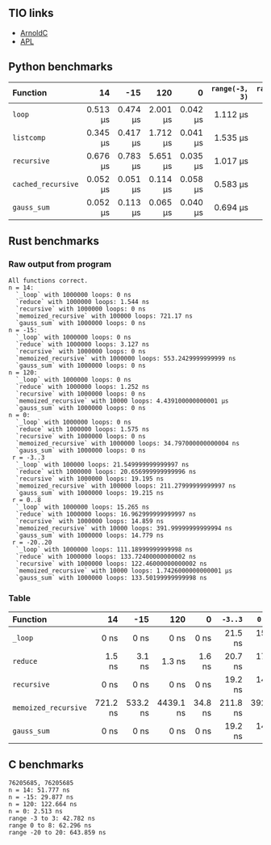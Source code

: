 ## TIO links

- [ArnoldC](https://tio.run/##lVRLj9owED4nv2K0Fy6t1JV66qlOmBBrbU9qO6AcaRetEGyoEOyhf56OAwGxOPs4el7fYyaZb9vN@vHP4SD9yIEraealxjTxQj2AJ/AlQinMGO5k@3e/gzm0@@ffi@2PuzQpsYG8tNJ5LRx4iwjLUJQmDdXg0EPtoK7gW7R0s9/Fayf84KAF4VygoIV1/eAxgfRgaJYmEmbC@FAg3ENoAAFZbfISqIBfNTovyTgI3C@lpZhi0KQ57mZokZNa41gKj6oZwO6ZnsFht13O26ee1I1Xp4bAqQPMEA14tFoaxhmnqWIjQogBEKZo2RxhsaiVak6zUwkGmV1HJlfEs93xkRH5o6zuqcmTzZtcIbTpRB7lOYQKqeKYkDbq/r/FdvPa@58SlGR6nQsnPXlJVYX2VF@yYyAd6AakmUovgsdhZ539nDPU@Qf9WwdWCRqqJyUEn9Ikw1zUTFCONExImkmAcqIBpitczyyRI6XYOMhE/tAjdGYaAouuwtxDQRYUTWQeldgunua75ctiUGak53m/fpmvX3fcRy25zB@0RXEXFQU4YiN45UKzJGM4@llXLmBRKhyOkwgZFjPiXCHDuX9lMdfQsYG9DwNTz@l3Rn9@advFLrKA@B9kFdlT7A42u8dNe3sGzKmylCnUlA6YOuhpKD8CXunlfw5fq7BU8@d5xo0N73UOQJzTJ6DVR5a2Ghy3ukz60Pov1Ievavi2b8jmpVQqfcuGt124urL@9q4Qrv4Wp7ZSOC9ACZjyNYgvnMuaw@H@@38)
- [APL](https://tio.run/##SyzI0U2pTMzJT///v6QoMzEv/VHbhGoNDQObR71bNXU1DOxAtObh6Rra@o96N9eAeLVcXI/6pgLVQTQoGBmg8g@tNzZFFTH4/x8A)

## Python benchmarks

| Function           |       14 |      -15 |      120 |        0 | `range(-3, 3)` | `range(0, 8)` | `range(-20, 20)` |
| :----------------- | -------: | -------: | -------: | -------: | -------------: | ------------: | ---------------: |
| `loop`             | 0.513 µs | 0.474 µs | 2.001 µs | 0.042 µs |       1.112 µs |      1.384 µs |        11.127 µs |
| `listcomp`         | 0.345 µs | 0.417 µs | 1.712 µs | 0.041 µs |       1.535 µs |      1.900 µs |        14.650 µs |
| `recursive`        | 0.676 µs | 0.783 µs | 5.651 µs | 0.035 µs |       1.017 µs |      1.895 µs |        21.835 µs |
| `cached_recursive` | 0.052 µs | 0.051 µs | 0.114 µs | 0.058 µs |       0.583 µs |      0.606 µs |         2.749 µs |
| `gauss_sum`        | 0.052 µs | 0.113 µs | 0.065 µs | 0.040 µs |       0.694 µs |      0.668 µs |         4.003 µs |

## Rust benchmarks

### Raw output from program

```
All functions correct.
n = 14:
  `_loop` with 1000000 loops: 0 ns
  `reduce` with 1000000 loops: 1.544 ns
  `recursive` with 1000000 loops: 0 ns
  `memoized_recursive` with 100000 loops: 721.17 ns
  `gauss_sum` with 1000000 loops: 0 ns
n = -15:
  `_loop` with 1000000 loops: 0 ns
  `reduce` with 1000000 loops: 3.127 ns
  `recursive` with 1000000 loops: 0 ns
  `memoized_recursive` with 1000000 loops: 553.2429999999999 ns
  `gauss_sum` with 1000000 loops: 0 ns
n = 120:
  `_loop` with 1000000 loops: 0 ns
  `reduce` with 1000000 loops: 1.252 ns
  `recursive` with 1000000 loops: 0 ns
  `memoized_recursive` with 10000 loops: 4.439100000000001 µs
  `gauss_sum` with 1000000 loops: 0 ns
n = 0:
  `_loop` with 1000000 loops: 0 ns
  `reduce` with 1000000 loops: 1.575 ns
  `recursive` with 1000000 loops: 0 ns
  `memoized_recursive` with 1000000 loops: 34.797000000000004 ns
  `gauss_sum` with 1000000 loops: 0 ns
 r = -3..3
  `_loop` with 100000 loops: 21.549999999999997 ns
  `reduce` with 1000000 loops: 20.656999999999996 ns
  `recursive` with 1000000 loops: 19.195 ns
  `memoized_recursive` with 100000 loops: 211.27999999999997 ns
  `gauss_sum` with 1000000 loops: 19.215 ns
 r = 0..8
  `_loop` with 1000000 loops: 15.265 ns
  `reduce` with 1000000 loops: 16.962999999999997 ns
  `recursive` with 1000000 loops: 14.859 ns
  `memoized_recursive` with 10000 loops: 391.99999999999994 ns
  `gauss_sum` with 1000000 loops: 14.779 ns
 r = -20..20
  `_loop` with 1000000 loops: 111.18999999999998 ns
  `reduce` with 1000000 loops: 133.72400000000002 ns
  `recursive` with 1000000 loops: 122.46000000000002 ns
  `memoized_recursive` with 10000 loops: 1.7426000000000001 µs
  `gauss_sum` with 1000000 loops: 133.50199999999998 ns
```

### Table

| Function             |       14 |      -15 |       120 |       0 |  `-3..3` |   `0..8` | `-20..20` |
| :------------------- | -------: | -------: | --------: | ------: | -------: | -------: | --------: |
| `_loop`              |     0 ns |     0 ns |      0 ns |    0 ns |  21.5 ns |  15.3 ns |  111.2 ns |
| `reduce`             |   1.5 ns |   3.1 ns |    1.3 ns |  1.6 ns |  20.7 ns |  17.0 ns |  133.7 ns |
| `recursive`          |     0 ns |     0 ns |      0 ns |    0 ns |  19.2 ns |  14.9 ns |  122.5 ns |
| `memoized_recursive` | 721.2 ns | 533.2 ns | 4439.1 ns | 34.8 ns | 211.8 ns | 392.9 ns | 1742.6 ns |
| `gauss_sum`          |     0 ns |     0 ns |      0 ns |    0 ns |  19.2 ns |  14.8 ns |  133.5 ns |

## C benchmarks

```
76205685, 76205685
n = 14: 51.777 ns
n = -15: 29.877 ns
n = 120: 122.664 ns
n = 0: 2.513 ns
range -3 to 3: 42.782 ns
range 0 to 8: 62.296 ns
range -20 to 20: 643.859 ns
```
